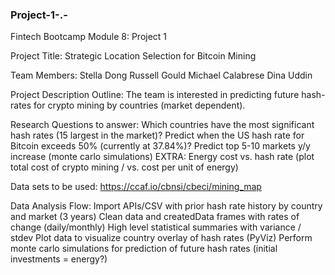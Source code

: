 ### Project-1-.-

Fintech Bootcamp Module 8: Project 1

Project Title: Strategic Location Selection for Bitcoin Mining 

Team Members:
Stella Dong
Russell Gould
Michael Calabrese
Dina Uddin

Project Description Outline:
The team is interested in predicting future hash-rates for crypto mining by countries (market dependent).  

Research Questions to answer:
Which countries have the most significant hash rates (15 largest in the market)?
Predict when the US hash rate for Bitcoin exceeds 50% (currently at 37.84%)?
Predict top 5-10 markets y/y increase (monte carlo simulations)
EXTRA: Energy cost vs. hash rate (plot total cost of crypto mining / vs. cost per unit of energy) 

Data sets to be used:
https://ccaf.io/cbnsi/cbeci/mining_map

Data Analysis Flow:
Import APIs/CSV with prior hash rate history by country and market (3 years)
Clean data and createdData frames with rates of change (daily/monthly)
High level statistical summaries with variance / stdev
Plot data to visualize country overlay of hash rates (PyViz)
Perform monte carlo simulations for prediction of future hash rates (initial investments  = energy?)
